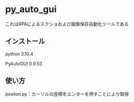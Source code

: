 # py_auto_gui
これはRPAによるスクショおよび画像保存自動化ツールである

## インストール
python 3.10.4

PyAutoGUI  0.9.53

## 使い方
positon.py：カーソルの座標をエンターを押すことにより取得
